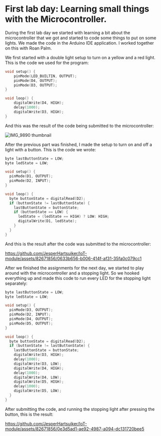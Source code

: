 # First lab day: Learning small things with the Microcontroller.

During the first lab day we started with learning a bit about the microcontroller that we got and started to code some things to put on some lights. We made the code in the Arduino IDE application. I worked together on this with Roan Palm.

We first started with a double light setup to turn on a yellow and a red light. This is the code we used for the program:

```cpp
void setup() {
    pinMode(LED_BUILTIN, OUTPUT); 
    pinMode(D4, OUTPUT); 
    pinMode(D3, OUTPUT); 
}

void loop() { 
    digitalWrite(D4, HIGH); 
    delay(1000); 
    digitalWrite(D3, HIGH); 
}
```
And this was the result of the code being submitted to the microcontroller:


![IMG_9890 thumbnail](https://github.com/JesperHartsuiker/IoT-module/assets/82671856/936bba47-df32-4d7e-8327-caafae94a93c)  



After the previous part was finished, I made the setup to turn on and off a light with a button. This is the code we wrote:

```cpp
byte lastButtonState = LOW;
byte ledState = LOW;

void setup() {
  pinMode(D1, OUTPUT);
  pinMode(D2, INPUT);
}

void loop() {
  byte buttonState = digitalRead(D2);
  if (buttonState != lastButtonState) {
    lastButtonState = buttonState;
    if (buttonState == LOW) {
      ledState = (ledState == HIGH) ? LOW: HIGH;
      digitalWrite(D1, ledState);
    }
  }
}
```
And this is the result after the code was submitted to the microcontroller:


https://github.com/JesperHartsuiker/IoT-module/assets/82671856/0633b656-b006-414f-af31-35fa0c079cc1  





After we finished the assignments for the next day, we started to play around with the microcontroller and a stopping light. So we hooked everything up and made this code to run every LED for the stopping light separately:

```cpp
byte lastButtonState = LOW;
byte ledState = LOW;

void setup() {
  pinMode(D3, OUTPUT);
  pinMode(D2, INPUT);
  pinMode(D4, OUTPUT);
  pinMode(D5, OUTPUT);
}

void loop() {
  byte buttonState = digitalRead(D2);
  if (buttonState != lastButtonState) {
    lastButtonState = buttonState;
    digitalWrite(D3, HIGH);
    delay(1000);
    digitalWrite(D3, LOW);
    digitalWrite(D4, HIGH);
    delay(1000);
    digitalWrite(D4, LOW);
    digitalWrite(D5, HIGH); 
    delay(1000);
    digitalWrite(D5, LOW); 
  }
}
```
After submitting the code, and running the stopping light after pressing the button, this is the result:


https://github.com/JesperHartsuiker/IoT-module/assets/82671856/0e3d5ad1-ae92-4987-a094-dc131720bee5


